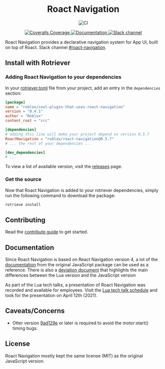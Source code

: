 <h1 align="center">Roact Navigation</h1>
<div align="center">

![CI](https://github.com/Roblox/roact-navigation/.github/workflows/ci.yml/badge.svg)

<a href="https://coveralls.io/github/Roblox/roact-navigation?branch=master">
<img src="https://coveralls.io/repos/github/Roblox/roact-navigation/badge.svg?branch=master" alt="Coveralls Coverage" />
</a>

<a href="https://reactnavigation.org/docs/4.x/getting-started">
<img src="https://img.shields.io/badge/docs-website-green.svg" alt="Documentation" />
</a>

<a href="https://roblox.slack.com/archives/C0109R8UFK2">
<img src="https://img.shields.io/badge/slack-%23roact--navigation-ff68b4.svg" alt="Slack channel" />
</a>

</div>

Roact Navigation provides a declarative navigation system for App UI, built on top of Roact. Slack channel [#roact-navigation]().

## Install with Rotriever

### Adding Roact Navigation to your dependencies
In your [rotriever.toml](https://pages.github.rbx.com/pdoyle/rotriever-docs/getting-started/) file from your project, add an entry in the `dependencies` section:

```toml
[package]
name = "roblox/cool-plugin-that-uses-roact-navigation"
version = "0.4.1"
author = "Roblox"
content_root = "src"

[dependencies]
# adding this line will make your project depend on version 0.5.7
RoactNavigation = "roblox/roact-navigation@0.5.7"
# ... the rest of your dependencies ...

[dev_dependencies]
# ...
```

To view a list of available version, visit the [releases](https://github.com/Roblox/roact-navigation/releases) page.

### Get the source
Now that Roact Navigation is added to your rotriever dependencies, simply run the following command to download the package:

```bash
rotrieve install
```

## Contributing

Read the [contribute guide](CONTRIBUTING.md) to get started.

## Documentation

Since Roact Navigation is based on React Navigation version 4, a lot of the [documentation](https://reactnavigation.org/docs/4.x/getting-started) from the original JavaScript package can be used as a reference. There is also a [deviation document](docs/deviations.md) that highlights the main differences between the Lua version and the JavaScript version

As part of the Lua tech talks, a presentation of Roact Navigation was recorded and available for employees. Visit the [Lua tech talk schedule](https://confluence.rbx.com/display/LG/Lua+Tech+Talk+Schedule) and look for the presentation on April 12th (2021).

## Caveats/Concerns
* Otter version [9ad129e](https://github.com/Roblox/otter/commit/9ad129e70e103d0de71232a0d0e7a1527da7a51a) or later is required to avoid the motor:start() timing bugs.

## License
Roact Navigation mostly kept the same license (MIT) as the original JavaScript version.
